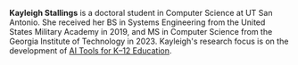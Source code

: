 **Kayleigh Stallings** is a doctoral student in Computer Science at UT
  San Antonio. She received her BS in Systems Engineering from the
  United States Military Academy in 2019, and MS in Computer Science
  from the Georgia Institute of Technology in 2023. Kayleigh's
  research focus is on the development of [AI Tools for
  K–12 Education](/projects/ai-tools-for-k12).






